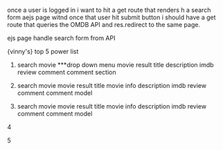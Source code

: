 once a user is logged in i want to hit a get route that renders h a search form aejs page witnd once that user hit submit button
i should have a get route that queries the OMDB API and res.redirect to the same page.


ejs page handle search form from API 



{vinny's} top 5 
power list

1. search movie 
***drop down menu
movie result 
    title
    description
    imdb review
comment
    comment section

2. search movie 
movie result 
    title
movie info 
    description
    imdb review
comment
    comment model

3. search movie 
movie result 
    title
movie info 
    description
    imdb review
comment
    comment model

4

5


